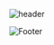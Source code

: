 ![header](https://capsule-render.vercel.app/api?type=waving&color=1E90FF&height=200&section=header&text=InQ-InQ-InQ-InQ-InQ&fontSize=100)

![Footer](https://capsule-render.vercel.app/api?type=waving&color=1E90FF&height=200&section=footer)
